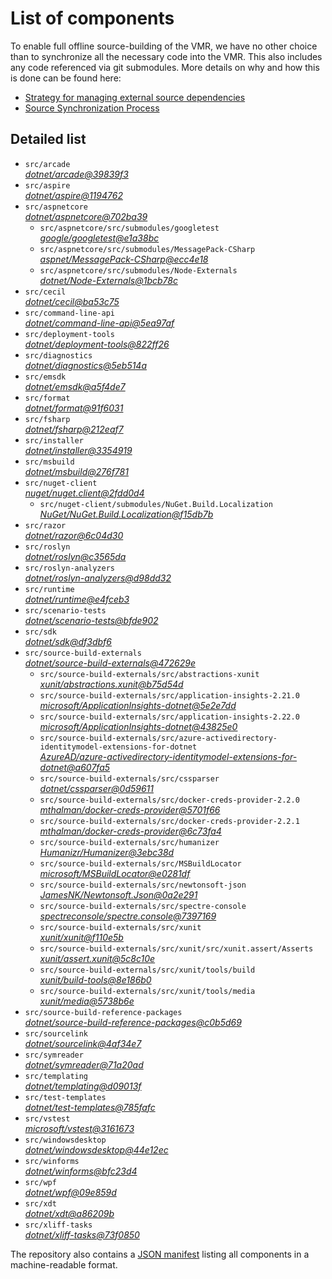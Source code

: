 ﻿# List of components

To enable full offline source-building of the VMR, we have no other choice than to synchronize all the necessary code into the VMR. This also includes any code referenced via git submodules. More details on why and how this is done can be found here:
- [Strategy for managing external source dependencies](src/arcade/Documentation/UnifiedBuild/VMR-Strategy-For-External-Source.md)
- [Source Synchronization Process](src/arcade/Documentation/UnifiedBuild/VMR-Design-And-Operation.md#source-synchronization-process)

## Detailed list

<!-- component list beginning -->
- `src/arcade`  
*[dotnet/arcade@39839f3](https://github.com/dotnet/arcade/tree/39839f3007d9f3bbabf7a4b6a96ef5dd6be9e5ac)*
- `src/aspire`  
*[dotnet/aspire@1194762](https://github.com/dotnet/aspire/tree/11947620e257657946e4232085d8db8e2aa4a36e)*
- `src/aspnetcore`  
*[dotnet/aspnetcore@702ba39](https://github.com/dotnet/aspnetcore/tree/702ba39ace967037a3f726765732e3e63f80907e)*
    - `src/aspnetcore/src/submodules/googletest`  
    *[google/googletest@e1a38bc](https://github.com/google/googletest/tree/e1a38bc3707741d249fa22d2064552a08e37555b)*
    - `src/aspnetcore/src/submodules/MessagePack-CSharp`  
    *[aspnet/MessagePack-CSharp@ecc4e18](https://github.com/aspnet/MessagePack-CSharp/tree/ecc4e18ad7a0c7db51cd7e3d2997a291ed01444d)*
    - `src/aspnetcore/src/submodules/Node-Externals`  
    *[dotnet/Node-Externals@1bcb78c](https://github.com/dotnet/Node-Externals/tree/1bcb78ca694568f7993d9d385eee0687ad0f5dfe)*
- `src/cecil`  
*[dotnet/cecil@ba53c75](https://github.com/dotnet/cecil/tree/ba53c75483aa4980a332fa48e61076f80adfec40)*
- `src/command-line-api`  
*[dotnet/command-line-api@5ea97af](https://github.com/dotnet/command-line-api/tree/5ea97af07263ea3ef68a18557c8aa3f7e3200bda)*
- `src/deployment-tools`  
*[dotnet/deployment-tools@822ff26](https://github.com/dotnet/deployment-tools/tree/822ff266c5f999ab9ceb6928df59d79285ea4a4f)*
- `src/diagnostics`  
*[dotnet/diagnostics@5eb514a](https://github.com/dotnet/diagnostics/tree/5eb514a41f900ac1aa1e9a3e12b2931dcb064069)*
- `src/emsdk`  
*[dotnet/emsdk@a5f4de7](https://github.com/dotnet/emsdk/tree/a5f4de78fca42544771977f8e8e04c4aa83e1d02)*
- `src/format`  
*[dotnet/format@91f6031](https://github.com/dotnet/format/tree/91f60316ebd9c75d6be8b7f9b7c201bab17240c9)*
- `src/fsharp`  
*[dotnet/fsharp@212eaf7](https://github.com/dotnet/fsharp/tree/212eaf7fac2d837c51dc49e477a599ebea68338b)*
- `src/installer`  
*[dotnet/installer@3354919](https://github.com/dotnet/installer/tree/33549194e255cbaff0eda0d3cf688677b07e42ba)*
- `src/msbuild`  
*[dotnet/msbuild@276f781](https://github.com/dotnet/msbuild/tree/276f781fa868f553bed33a0a01fc54108c84c672)*
- `src/nuget-client`  
*[nuget/nuget.client@2fdd0d4](https://github.com/nuget/nuget.client/tree/2fdd0d41e33c3354de2750fe154b56751a6682aa)*
    - `src/nuget-client/submodules/NuGet.Build.Localization`  
    *[NuGet/NuGet.Build.Localization@f15db7b](https://github.com/NuGet/NuGet.Build.Localization/tree/f15db7b7c6f5affbea268632ef8333d2687c8031)*
- `src/razor`  
*[dotnet/razor@6c04d30](https://github.com/dotnet/razor/tree/6c04d3094f791ba68c30ae0db8aca39e2cf7c155)*
- `src/roslyn`  
*[dotnet/roslyn@c3565da](https://github.com/dotnet/roslyn/tree/c3565da812d99adf841cb96a764a27d8a93e22ef)*
- `src/roslyn-analyzers`  
*[dotnet/roslyn-analyzers@d98dd32](https://github.com/dotnet/roslyn-analyzers/tree/d98dd32d7cd4274bea98b147032b73a4eb051f2c)*
- `src/runtime`  
*[dotnet/runtime@e4fceb3](https://github.com/dotnet/runtime/tree/e4fceb3ae5598ae3b1e0941c43d6108983e1c048)*
- `src/scenario-tests`  
*[dotnet/scenario-tests@bfde902](https://github.com/dotnet/scenario-tests/tree/bfde902a10d7b672f4fc7e844198ede405dbb9c6)*
- `src/sdk`  
*[dotnet/sdk@df3dbf6](https://github.com/dotnet/sdk/tree/df3dbf6df434b0f11dcaff545d16f5957647633c)*
- `src/source-build-externals`  
*[dotnet/source-build-externals@472629e](https://github.com/dotnet/source-build-externals/tree/472629e451a5a87410ea3670606f7235a4dd5a02)*
    - `src/source-build-externals/src/abstractions-xunit`  
    *[xunit/abstractions.xunit@b75d54d](https://github.com/xunit/abstractions.xunit/tree/b75d54d73b141709f805c2001b16f3dd4d71539d)*
    - `src/source-build-externals/src/application-insights-2.21.0`  
    *[microsoft/ApplicationInsights-dotnet@5e2e7dd](https://github.com/microsoft/ApplicationInsights-dotnet/tree/5e2e7ddda961ec0e16a75b1ae0a37f6a13c777f5)*
    - `src/source-build-externals/src/application-insights-2.22.0`  
    *[microsoft/ApplicationInsights-dotnet@43825e0](https://github.com/microsoft/ApplicationInsights-dotnet/tree/43825e06a22cdfb702fc199a7ba99a7d541d48c6)*
    - `src/source-build-externals/src/azure-activedirectory-identitymodel-extensions-for-dotnet`  
    *[AzureAD/azure-activedirectory-identitymodel-extensions-for-dotnet@a607fa5](https://github.com/AzureAD/azure-activedirectory-identitymodel-extensions-for-dotnet/tree/a607fa5e0005a6178cf1d2fed4fa0f8179cdb186)*
    - `src/source-build-externals/src/cssparser`  
    *[dotnet/cssparser@0d59611](https://github.com/dotnet/cssparser/tree/0d59611784841735a7778a67aa6e9d8d000c861f)*
    - `src/source-build-externals/src/docker-creds-provider-2.2.0`  
    *[mthalman/docker-creds-provider@5701f66](https://github.com/mthalman/docker-creds-provider/tree/5701f6667c1fbd805684857baaa860383bbdfed7)*
    - `src/source-build-externals/src/docker-creds-provider-2.2.1`  
    *[mthalman/docker-creds-provider@6c73fa4](https://github.com/mthalman/docker-creds-provider/tree/6c73fa4784795ae07f49305a057abf5c473d2adb)*
    - `src/source-build-externals/src/humanizer`  
    *[Humanizr/Humanizer@3ebc38d](https://github.com/Humanizr/Humanizer/tree/3ebc38de585fc641a04b0e78ed69468453b0f8a1)*
    - `src/source-build-externals/src/MSBuildLocator`  
    *[microsoft/MSBuildLocator@e0281df](https://github.com/microsoft/MSBuildLocator/tree/e0281df33274ac3c3e22acc9b07dcb4b31d57dc0)*
    - `src/source-build-externals/src/newtonsoft-json`  
    *[JamesNK/Newtonsoft.Json@0a2e291](https://github.com/JamesNK/Newtonsoft.Json/tree/0a2e291c0d9c0c7675d445703e51750363a549ef)*
    - `src/source-build-externals/src/spectre-console`  
    *[spectreconsole/spectre.console@7397169](https://github.com/spectreconsole/spectre.console/tree/7397169a2757dc3657598bdea4ac222c0f283425)*
    - `src/source-build-externals/src/xunit`  
    *[xunit/xunit@f110e5b](https://github.com/xunit/xunit/tree/f110e5bee5dfd4c08339587c9c3df9292fcb597c)*
    - `src/source-build-externals/src/xunit/src/xunit.assert/Asserts`  
    *[xunit/assert.xunit@5c8c10e](https://github.com/xunit/assert.xunit/tree/5c8c10e085eb42f39f2fe0b40c94bf56649eb0a4)*
    - `src/source-build-externals/src/xunit/tools/build`  
    *[xunit/build-tools@8e186b0](https://github.com/xunit/build-tools/tree/8e186b0f8e398796e75453f3f18952b06d29fdfd)*
    - `src/source-build-externals/src/xunit/tools/media`  
    *[xunit/media@5738b6e](https://github.com/xunit/media/tree/5738b6e86f08e0389c4392b939c20e3eca2d9822)*
- `src/source-build-reference-packages`  
*[dotnet/source-build-reference-packages@c0b5d69](https://github.com/dotnet/source-build-reference-packages/tree/c0b5d69a1a1513528c77fffff708c7502d57c35c)*
- `src/sourcelink`  
*[dotnet/sourcelink@4af34e7](https://github.com/dotnet/sourcelink/tree/4af34e7dc1755e8a26fcbde95073895e279da09d)*
- `src/symreader`  
*[dotnet/symreader@71a20ad](https://github.com/dotnet/symreader/tree/71a20ad4aaedc284ef2d9a7302f5d2ec4df7dca3)*
- `src/templating`  
*[dotnet/templating@d09013f](https://github.com/dotnet/templating/tree/d09013f6c8c17e4c124869f467dada469829911e)*
- `src/test-templates`  
*[dotnet/test-templates@785fafc](https://github.com/dotnet/test-templates/tree/785fafc79e66b509ccc116867b84c21e494930b8)*
- `src/vstest`  
*[microsoft/vstest@3161673](https://github.com/microsoft/vstest/tree/316167369cea59e0ad6ece2a39d94a3a6d49cf12)*
- `src/windowsdesktop`  
*[dotnet/windowsdesktop@44e12ec](https://github.com/dotnet/windowsdesktop/tree/44e12ece1bfc7800e8ec69f422eb60062de8b00e)*
- `src/winforms`  
*[dotnet/winforms@bfc23d4](https://github.com/dotnet/winforms/tree/bfc23d4c7b17ab3ece28faedd603501e2ada9d6c)*
- `src/wpf`  
*[dotnet/wpf@09e859d](https://github.com/dotnet/wpf/tree/09e859df29f1f8775155b65f39b3bbf9c27e0a02)*
- `src/xdt`  
*[dotnet/xdt@a86209b](https://github.com/dotnet/xdt/tree/a86209be9faeafe337633ab1746df7bc19a83538)*
- `src/xliff-tasks`  
*[dotnet/xliff-tasks@73f0850](https://github.com/dotnet/xliff-tasks/tree/73f0850939d96131c28cf6ea6ee5aacb4da0083a)*
<!-- component list end -->

The repository also contains a [JSON manifest](https://github.com/dotnet/dotnet/blob/main/src/source-manifest.json) listing all components in a machine-readable format.
